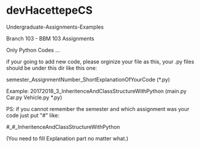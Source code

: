 # devHacettepeCS
Undergraduate-Assignments-Examples

Branch 103 - BBM 103 Assignments

Only Python Codes ... 

if your going to add new code, please orginize your file as this, your .py files should be under this dir like this one:

semester_AssignmentNumber_ShortExplanationOfYourCode
  (*.py)

Example:
20172018_3_InheritenceAndClassStructureWithPython
  (main.py
  Car.py
  Vehicle.py
  *.py)

PS: if you cannot remember the semester and which assignment was your code just put "#" like:

#_#_InheritenceAndClassStructureWithPython

(You need to fill Explanation part no matter what.)
